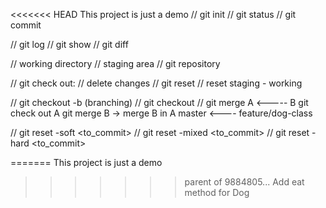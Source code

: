 <<<<<<< HEAD
This project is just a demo
// git init
// git status 
// git commit

// git log
// git show
// git diff

// working directory
// staging area
// git repository

// git check out: // delete changes
// git reset // reset staging - working

// git checkout -b <branch> (branching)
// git checkout  <branch>
// git merge
A <----- B
git check out A
git merge B -> merge B in A
master <---- feature/dog-class

// git reset -soft <to_commit>
// git reset -mixed <to_commit>
// git reset -hard <to_commit>

=======
This project is just a demo
>>>>>>> parent of 9884805... Add eat method for Dog
